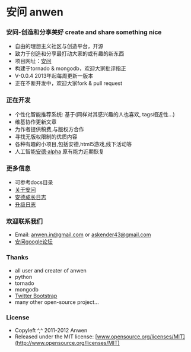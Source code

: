 安问 anwen
========

### 安问-创造和分享美好 create and share something nice

* 自由的理想主义社区与创造平台，开源
* 致力于创造和分享最打动大家的或有趣的新东西
* 项目网址：[安问](http://anwensf.com/)
* 构建于tornado & mongodb，欢迎大家批评指正
* V-0.0.4 2013年起每周更新一版本
* 正在不断开发中，欢迎大家fork & pull request

### 正在开发
* 个性化智能推荐系统: 基于(同样对其感兴趣的人也喜欢, tags相近性...)
* 维基协作更新文章
* 为作者提供稿费,与版权方合作
* 寻找无版权限制的优质内容
* 各种有趣的小项目,包括安德,html5游戏,线下活动等
* 人工智能[安德·alpha](http://i.askender.com/ande) 原有能力近期恢复

### 更多信息
* 可参考docs目录
* [关于安问](http://i.askender.com/about)
* [安德成长日志](http://i.askender.com/ande-growup-log)
* [升级日志](http://i.askender.com/changelog )

### 欢迎联系我们
* Email: anwen.in@gmail.com or askender43@gmail.com
* [安问google论坛](https://groups.google.com/d/forum/our-anwen )

### Thanks
* all user and creater of anwen
* python
* tornado
* mongodb
* [Twitter Bootstrap](https://twitter.github.com/bootstrap)
* many other open-source project...

### License
* Copyleft ^,^ 2011-2012 Anwen
* Released under the MIT license:
  [www.opensource.org/licenses/MIT](http://www.opensource.org/licenses/MIT)

